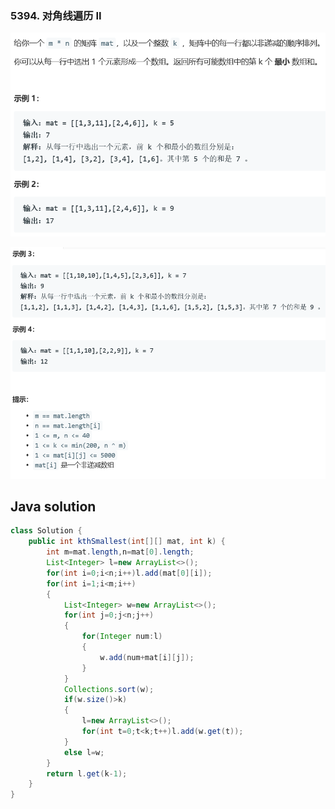 ### 5394. 对角线遍历 II

<img src="1.png" alt=" " title="." style="zoom:150%;" />  

![ ](2.png ".")




## Java solution
```java
class Solution {
    public int kthSmallest(int[][] mat, int k) {
        int m=mat.length,n=mat[0].length;
        List<Integer> l=new ArrayList<>();
        for(int i=0;i<n;i++)l.add(mat[0][i]);
        for(int i=1;i<m;i++)
        {
            List<Integer> w=new ArrayList<>();
            for(int j=0;j<n;j++)
            {
                for(Integer num:l)
                {
                    w.add(num+mat[i][j]);
                }
            }
            Collections.sort(w);
            if(w.size()>k) 
            {
                l=new ArrayList<>();
                for(int t=0;t<k;t++)l.add(w.get(t));
            }
            else l=w;
        }
        return l.get(k-1);
    }
}
```